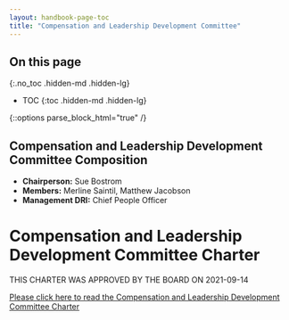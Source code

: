 ```yaml
---
layout: handbook-page-toc
title: "Compensation and Leadership Development Committee"
---
```


## On this page
{:.no_toc .hidden-md .hidden-lg}

- TOC
{:toc .hidden-md .hidden-lg}

{::options parse_block_html="true" /}

## Compensation and Leadership Development Committee Composition

- **Chairperson:** Sue Bostrom
- **Members:** Merline Saintil, Matthew Jacobson
- **Management DRI:** Chief People Officer

# Compensation and Leadership Development Committee Charter

THIS CHARTER WAS APPROVED BY THE BOARD ON 2021-09-14

[Please click here to read the Compensation and Leadership Development Committee Charter](https://ir.gitlab.com/static-files/d9cd5181-7886-4cac-8fcf-3bb9b69ce71f) 
